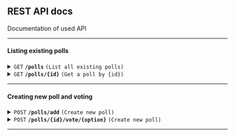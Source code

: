 ## REST API docs

Documentation of used API

------------------------------------------------------------------------------------------

#### Listing existing polls

<details>
 <summary><code>GET</code> <code><b>/polls</b></code> <code>(List all existing polls)</code></summary>

##### Parameters

> None

##### Responses

> | http code     | content-type                      | response                         |
> |---------------|-----------------------------------|----------------------------------|
> | `200`         | `application/json`                | JSON                             |

##### Response Example

> ```
> {
>     "polls": [
>         {
>             "id": 1,
>             "title": "What is your favorite drink?"
>         },
>         {
>             "id": 2,
>             "title": "Is this a cool question?"
>         }
>     ]
> }
> ```

</details>

<details>
 <summary><code>GET</code> <code><b>/polls/{id}</b></code> <code>(Get a poll by {id})</code></summary>

##### Parameters

> | name              |  type     | data type      | description                         |
> |-------------------|-----------|----------------|-------------------------------------|
> | `id`              |  required | int            | Poll's id                           |

##### Responses

> | http code     | content-type                      | response                                        |
> |---------------|-----------------------------------|-------------------------------------------------|
> | `200`         | `application/json`                | JSON object                                     |
> | `400`         | `application/json`                | `{"code":"400","message":"Bad Request"}`        |

##### Response Example

> ```
> {
>     "id": 2,
>     "title": "Is this a cool question?",
>     "options": [
>         {
>             "id": 1,
>             "title": "Yes",
>             "votes": 0
>         },
>         {
>             "id": 2,
>             "title": "No",
>             "votes": 0
>         },
>         {
>             "id": 3,
>             "title": "Cool, another option",
>             "votes": 0
>         }
>     ]
> }
> ```

##### Comments

If a poll was not found, the response is ampty string

</details>

------------------------------------------------------------------------------------------

#### Creating new poll and voting

<details>
 <summary><code>POST</code> <code><b>/polls/add</b></code> <code>(Create new poll)</code></summary>

##### Parameters

> | name      |  type     | data type               | description                                 |
> |-----------|-----------|-------------------------|---------------------------------------------|
> | None      |  required | object (JSON)           | New poll                                    |


##### Responses

> | http code     | content-type                      | response                                  |
> |---------------|-----------------------------------|-------------------------------------------|
> | `200`         | `application/json`                | Added poll (JSON object)                  |
> | `400`         | `application/json`                | `{"code":"400","message":"Bad Request"}`  |

##### Example of POST Body

> ```
> {
>     "title": "Test qestion?",
>     "options":[
>         "Option 1?",
>         "Option 2?"
>     ]
> }
> ```

##### Response Example

> ```
> {
>     "id": 3,
>     "title": "Test qestion?",
>     "options": [
>         {
>             "id": 1,
>             "title": "Option 1?",
>             "votes": 0
>         },
>         {
>             "id": 2,
>             "title": "Option 2?",
>             "votes": 0
>         }
>    ]
> }
> ```

</details>

<details>
 <summary><code>POST</code> <code><b>/polls/{id}/vote/{option}</b></code> <code>(Create new poll)</code></summary>

##### Parameters

> | name      |  type     | data type               | description                                 |
> |-----------|-----------|-------------------------|---------------------------------------------|
> | `id`      |  required | int                     | Id of the poll to vote in                   |
> | `option`  |  required | int                     | Id of the option to vote for                |


##### Responses

> | http code     | content-type                      | response                                  |
> |---------------|-----------------------------------|-------------------------------------------|
> | `200`         | `application/json; charset=utf-8` | Updated poll (JSON)                       |
> | `400`         | `application/json`                | `{"code":"400","message":"Bad Request"}`  |

##### Response Example

> ```
> {
>     "id": 2,
>     "title": "Is this a cool question?",
>     "options": [
>         {
>             "id": 1,
>             "title": "Yes",
>             "votes": 0
>         },
>         {
>             "id": 2,
>             "title": "No",
>             "votes": 1
>         },
>         {
>             "id": 3,
>             "title": "Cool, another option",
>             "votes": 0
>         }
>    ]
> }
> ```

</details>

------------------------------------------------------------------------------------------